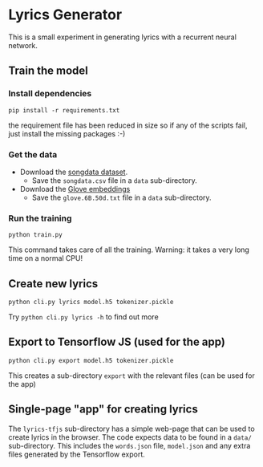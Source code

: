 # Lyrics Generator

This is a small experiment in generating lyrics with a recurrent neural network.

## Train the model

### Install dependencies

`pip install -r requirements.txt`

the requirement file has been reduced in size so if any of the scripts fail,
just install the missing packages :-)

### Get the data

- Download the [songdata dataset](https://www.kaggle.com/mousehead/songlyrics).
  - Save the `songdata.csv` file in a `data` sub-directory.
- Download the [Glove embeddings](http://nlp.stanford.edu/data/glove.6B.zip)
  - Save the `glove.6B.50d.txt` file in a `data` sub-directory.

### Run the training

`python train.py`

This command takes care of all the training. Warning: it takes a very long
time on a normal CPU!

## Create new lyrics

`python cli.py lyrics model.h5 tokenizer.pickle`

Try `python cli.py lyrics -h` to find out more

## Export to Tensorflow JS (used for the app)

`python cli.py export model.h5 tokenizer.pickle`

This creates a sub-directory `export` with the relevant files (can be used for the app)

## Single-page "app" for creating lyrics

The `lyrics-tfjs` sub-directory has a simple web-page that can be used to
create lyrics in the browser. The code expects data to be found in a `data/`
sub-directory. This includes the `words.json` file, `model.json` and any extra
files generated by the Tensorflow export.
